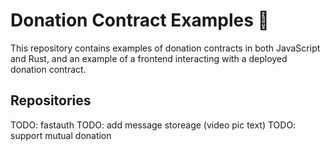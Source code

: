 # Donation Contract Examples 💸

This repository contains examples of donation contracts in both JavaScript and Rust, and an example of a frontend interacting with a deployed donation contract. 

## Repositories

TODO: fastauth
TODO: add message storeage (video pic text)
TODO: support mutual donation

